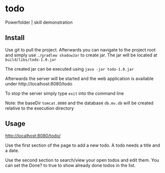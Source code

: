 # todo
Powerfolder | skill demonstration

## Install
<p>
Use git to pull the project. Afterwards you can navigate to the project root and simply use
<code>./gradlew shadowJar</code>
to create jar. The jar will be located at <code>build/libs/todo-1.0.jar</code>
</p>
<p>
The created jar can be executed using <code>java -jar todo-1.0.jar</code>
</p>
<p>
Afterwards the server will be started and the web application is available under http://localhost:8080/todo
</p>
<p>
To stop the server simply type <code>exit</code> into the command line
</p>
<p>
Note: the baseDir <code>tomcat.8080</code> and the database <code>db.mv.db</code> will be created relative to the execution directory
</p>

## Usage
<a href="http://localhost:8080/todo/">http://localhost:8080/todo/</a><br>
<p>Use the first section of the page to add a new todo. A todo needs a title and a date.</p>
<p>Use the second section to search/view your open todos and edit them. You can set the Done? to true to show already done todos in the list.</p>